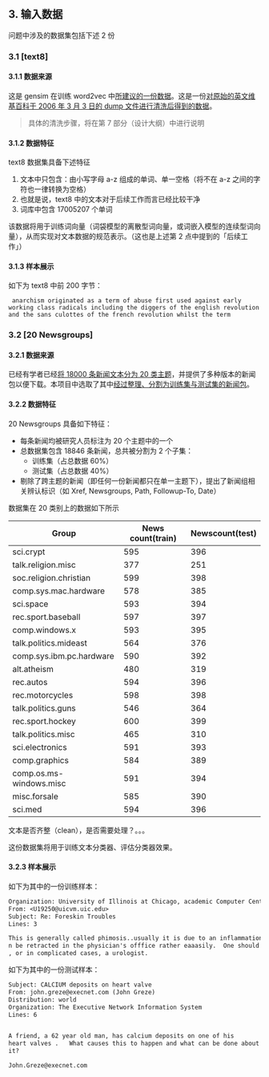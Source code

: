 ## 3. 输入数据

问题中涉及的数据集包括下述 2 份

### 3.1 [text8]

#### 3.1.1 数据来源

这是 gensim 在训练 word2vec 中[所建议的一份数据](https://radimrehurek.com/gensim/models/word2vec.html#gensim.models.word2vec.Text8Corpus)。这是一份[对原始的英文维基百科于 2006 年 3 月 3 日的 dump 文件进行清洗后得到的数据](http://www.mattmahoney.net/dc/textdata.html)。

> 具体的清洗步骤，将在第 7 部分（设计大纲）中进行说明

#### 3.1.2 数据特征

text8 数据集具备下述特征

1. 文本中只包含：由小写字母 a-z 组成的单词、单一空格（将不在 a-z 之间的字符也一律转换为空格）
2. 也就是说，text8 中的文本对于后续工作而言已经比较干净
3. 词库中包含 17005207 个单词

该数据将用于训练词向量（词袋模型的离散型词向量，或词嵌入模型的连续型词向量），从而实现对文本数据的规范表示。（这也是上述第 2 点中提到的「后续工作」）

#### 3.1.3 样本展示

如下为 text8 中前 200 字节：

```
 anarchism originated as a term of abuse first used against early working class radicals including the diggers of the english revolution and the sans culottes of the french revolution whilst the term
```

### 3.2 [20 Newsgroups]

#### 3.2.1 数据来源

已经有学者已经[将 18000 条新闻文本分为 20 类主题](http://www.qwone.com/~jason/20Newsgroups/)，并提供了多种版本的新闻包以便下载。本项目中选取了其中[经过整理、分割为训练集与测试集的新闻包](http://www.qwone.com/~jason/20Newsgroups/20news-bydate.tar.gz)。

#### 3.2.2 数据特征

20 Newsgroups 具备如下特征：

+ 每条新闻均被研究人员标注为 20 个主题中的一个
+ 总数据集包含 18846 条新闻，总共被分割为 2 个子集：
    + 训练集（占总数据 60%）
    + 测试集（占总数据 40%）
+ 剔除了跨主题的新闻（即任何一份新闻都只在单一主题下），提出了新闻组相关辨认标识（如 Xref, Newsgroups, Path, Followup-To, Date）

数据集在 20 类别上的数据如下所示

Group | News count(train) | Newscount(test)
-----|-----|-----
sci.crypt | 595 | 396
talk.religion.misc | 377 | 251
soc.religion.christian | 599 | 398
comp.sys.mac.hardware | 578 | 385
sci.space | 593 | 394
rec.sport.baseball | 597 | 397
comp.windows.x | 593 | 395
talk.politics.mideast | 564 | 376
comp.sys.ibm.pc.hardware | 590 | 392
alt.atheism | 480 | 319
rec.autos | 594 | 396
rec.motorcycles | 598 | 398
talk.politics.guns | 546 | 364
rec.sport.hockey | 600 | 399
talk.politics.misc | 465 | 310
sci.electronics | 591 | 393
comp.graphics | 584 | 389
comp.os.ms-windows.misc | 591 | 394
misc.forsale | 585 | 390
sci.med | 594 | 396

文本是否齐整（clean），是否需要处理？。。。

这份数据集将用于训练文本分类器、评估分类器效果。

#### 3.2.3 样本展示

如下为其中的一份训练样本：

```txt
Organization: University of Illinois at Chicago, academic Computer Center
From: <U19250@uicvm.uic.edu>
Subject: Re: Foreskin Troubles
Lines: 3

This is generally called phimosis..usually it is due to an inflammation, and ca
n be retracted in the physician's offfice rather eaaasily.  One should see a GP
, or in complicated cases, a urologist.
```

如下为其中的一份测试样本：

```txt
Subject: CALCIUM deposits on heart valve
From: john.greze@execnet.com (John Greze)
Distribution: world
Organization: The Executive Network Information System
Lines: 6


A friend, a 62 year old man, has calcium deposits on one of his
heart valves .   What causes this to happen and what can be done about
it?

John.Greze@execnet.com
```
